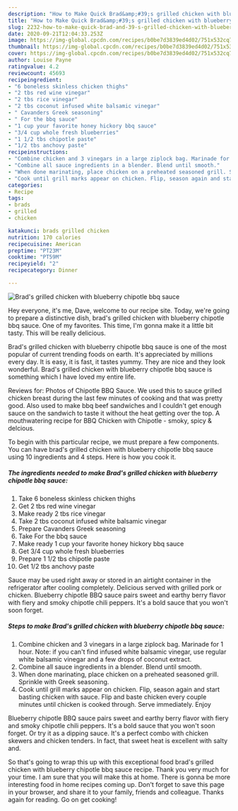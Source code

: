 ```yaml
---
description: "How to Make Quick Brad&amp;#39;s grilled chicken with blueberry chipotle bbq sauce"
title: "How to Make Quick Brad&amp;#39;s grilled chicken with blueberry chipotle bbq sauce"
slug: 2232-how-to-make-quick-brad-and-39-s-grilled-chicken-with-blueberry-chipotle-bbq-sauce
date: 2020-09-21T12:04:33.253Z
image: https://img-global.cpcdn.com/recipes/b0be7d3839ed4d02/751x532cq70/brads-grilled-chicken-with-blueberry-chipotle-bbq-sauce-recipe-main-photo.jpg
thumbnail: https://img-global.cpcdn.com/recipes/b0be7d3839ed4d02/751x532cq70/brads-grilled-chicken-with-blueberry-chipotle-bbq-sauce-recipe-main-photo.jpg
cover: https://img-global.cpcdn.com/recipes/b0be7d3839ed4d02/751x532cq70/brads-grilled-chicken-with-blueberry-chipotle-bbq-sauce-recipe-main-photo.jpg
author: Louise Payne
ratingvalue: 4.2
reviewcount: 45693
recipeingredient:
- "6 boneless skinless chicken thighs"
- "2 tbs red wine vinegar"
- "2 tbs rice vinegar"
- "2 tbs coconut infused white balsamic vinegar"
- " Cavanders Greek seasoning"
- " For the bbq sauce"
- "1 cup your favorite honey hickory bbq sauce"
- "3/4 cup whole fresh blueberries"
- "1 1/2 tbs chipotle paste"
- "1/2 tbs anchovy paste"
recipeinstructions:
- "Combine chicken and 3 vinegars in a large ziplock bag. Marinade for 1 hour. Note: if you can&#39;t find infused white balsamic vinegar, use regular white balsamic vinegar and a few drops of coconut extract."
- "Combine all sauce ingredients in a blender. Blend until smooth."
- "When done marinating, place chicken on a preheated seasoned grill. Sprinkle with Greek seasoning."
- "Cook until grill marks appear on chicken. Flip, season again and start basting chicken with sauce. Flip and baste chicken every couple minutes until chicken is cooked through. Serve immediately. Enjoy"
categories:
- Recipe
tags:
- brads
- grilled
- chicken

katakunci: brads grilled chicken 
nutrition: 170 calories
recipecuisine: American
preptime: "PT23M"
cooktime: "PT59M"
recipeyield: "2"
recipecategory: Dinner

---
```



![Brad&#39;s grilled chicken with blueberry chipotle bbq sauce](https://img-global.cpcdn.com/recipes/b0be7d3839ed4d02/751x532cq70/brads-grilled-chicken-with-blueberry-chipotle-bbq-sauce-recipe-main-photo.jpg)

Hey everyone, it's me, Dave, welcome to our recipe site. Today, we're going to prepare a distinctive dish, brad&#39;s grilled chicken with blueberry chipotle bbq sauce. One of my favorites. This time, I'm gonna make it a little bit tasty. This will be really delicious.

Brad&#39;s grilled chicken with blueberry chipotle bbq sauce is one of the most popular of current trending foods on earth. It's appreciated by millions every day. It is easy, it is fast, it tastes yummy. They are nice and they look wonderful. Brad&#39;s grilled chicken with blueberry chipotle bbq sauce is something which I have loved my entire life.

Reviews for: Photos of Chipotle BBQ Sauce. We used this to sauce grilled chicken breast during the last few minutes of cooking and that was pretty good. Also used to make bbq beef sandwiches and I couldn&#39;t get enough sauce on the sandwich to taste it without the heat getting over the top. A mouthwatering recipe for BBQ Chicken with Chipotle - smoky, spicy &amp; delcious.


To begin with this particular recipe, we must prepare a few components. You can have brad&#39;s grilled chicken with blueberry chipotle bbq sauce using 10 ingredients and 4 steps. Here is how you cook it.

<!--inarticleads1-->

##### The ingredients needed to make Brad&#39;s grilled chicken with blueberry chipotle bbq sauce:

1. Take 6 boneless skinless chicken thighs
1. Get 2 tbs red wine vinegar
1. Make ready 2 tbs rice vinegar
1. Take 2 tbs coconut infused white balsamic vinegar
1. Prepare  Cavanders Greek seasoning
1. Take  For the bbq sauce
1. Make ready 1 cup your favorite honey hickory bbq sauce
1. Get 3/4 cup whole fresh blueberries
1. Prepare 1 1/2 tbs chipotle paste
1. Get 1/2 tbs anchovy paste


Sauce may be used right away or stored in an airtight container in the refrigerator after cooling completely. Delicious served with grilled pork or chicken. Blueberry chipotle BBQ sauce pairs sweet and earthy berry flavor with fiery and smoky chipotle chili peppers. It&#39;s a bold sauce that you won&#39;t soon forget. 

<!--inarticleads2-->

##### Steps to make Brad&#39;s grilled chicken with blueberry chipotle bbq sauce:

1. Combine chicken and 3 vinegars in a large ziplock bag. Marinade for 1 hour. Note: if you can&#39;t find infused white balsamic vinegar, use regular white balsamic vinegar and a few drops of coconut extract.
1. Combine all sauce ingredients in a blender. Blend until smooth.
1. When done marinating, place chicken on a preheated seasoned grill. Sprinkle with Greek seasoning.
1. Cook until grill marks appear on chicken. Flip, season again and start basting chicken with sauce. Flip and baste chicken every couple minutes until chicken is cooked through. Serve immediately. Enjoy


Blueberry chipotle BBQ sauce pairs sweet and earthy berry flavor with fiery and smoky chipotle chili peppers. It&#39;s a bold sauce that you won&#39;t soon forget. Or try it as a dipping sauce. It&#39;s a perfect combo with chicken skewers and chicken tenders. In fact, that sweet heat is excellent with salty and. 

So that's going to wrap this up with this exceptional food brad&#39;s grilled chicken with blueberry chipotle bbq sauce recipe. Thank you very much for your time. I am sure that you will make this at home. There is gonna be more interesting food in home recipes coming up. Don't forget to save this page in your browser, and share it to your family, friends and colleague. Thanks again for reading. Go on get cooking!
